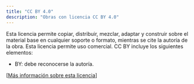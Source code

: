 ```yaml
---
title: "CC BY 4.0"
description: "Obras con licencia CC BY 4.0"
---
```


Esta licencia permite copiar, distribuir, mezclar, adaptar y construir sobre el material base en cualquier soporte o formato, mientras se cite la autoría de la obra. Esta licencia permite uso comercial. CC BY incluye los siguientes elementos:

- BY: debe reconocerse la autoría.

[[Más información sobre esta licencia](https://creativecommons.org/licenses/by/4.0/deed.es)]